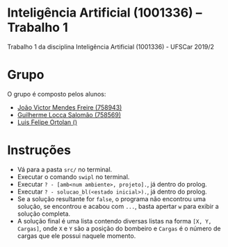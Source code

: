 # Inteligência Artificial (1001336) – Trabalho 1
Trabalho 1 da disciplina Inteligência Artificial (1001336) - UFSCar 2019/2

# Grupo
O grupo é composto pelos alunos:
- [João Victor Mendes Freire (758943)](https://github.com/joaovicmendes)
- [Guilherme Locca Salomão (758569)](https://github.com/Caotichazard)
- [Luis Felipe Ortolan ()](https://github.com/LuisFelipeOrtolan)

# Instruções
- Vá para a pasta `src/` no terminal.
- Executar o comando `swipl` no terminal.
- Executar `? - [amb<num ambiente>, projeto].`, já dentro do prolog.
- Executar `? - solucao_bl(<estado inicial>).`, já dentro do prolog.
- Se a solução resultante for `false`, o programa não encontrou uma solução, se encontrou e acabou com `...`, basta apertar `w` para exibir a solução completa.
- A solução final é uma lista contendo diversas listas na forma `[X, Y, Cargas]`, onde `X` e `Y` são a posição do bombeiro e `Cargas` é o número de cargas que ele possui naquele momento.
